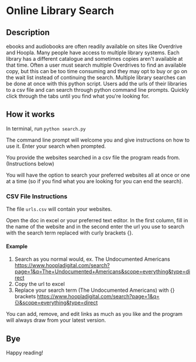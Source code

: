 # Online Library Search


## Description

ebooks and audiobooks are often readily available on sites like Overdrive and Hoopla. Many people have access to multiple library systems. Each library has a different catalogue and sometimes copies aren't available at that time. Often a user must search multiple Overdrives to find an available copy, but this can be too time consuming and they may opt to buy or go on the wait list instead of continuing the search. Multiple library searches can be done at once with this python script. Users add the urls of their libraries to a csv file and can search through python command line prompts. Quickly click through the tabs until you find what you're looking for. 

## How it works
In terminal, run `python search.py`

The command line prompt will welcome you and give instructions on how to use it. Enter your search when prompted.

You provide the websites searched in a csv file the program reads from. (Instructions below)

You will have the option to search your preferred websites all at once or one at a time (so if you find what you are looking for you can end the search).

### CSV File Instructions

The file `urls.csv` will contain your websites.

Open the doc in excel or your preferred text editor. In the first column, fill in the name of the website and in the second enter the url you use to search with the search term replaced with curly brackets {}.

#### Example
1. Search as you normal would, ex. The Undocumented Americans
	https://www.hoopladigital.com/search?page=1&q=The+Undocumented+Americans&scope=everything&type=direct
2. Copy the url to excel 
3. Replace your search term (The Undocumented Americans) with {} brackets
	https://www.hoopladigital.com/search?page=1&q={}&scope=everything&type=direct

You can add, remove, and edit links as much as you like and the program will always draw from your latest version.


## Bye
Happy reading!
